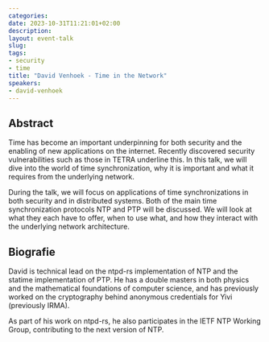 ```yaml
---
categories:
date: 2023-10-31T11:21:01+02:00
description:
layout: event-talk
slug:
tags:
- security
- time
title: "David Venhoek - Time in the Network"
speakers:
- david-venhoek
---
```


## Abstract

Time has become an important underpinning for both security and the enabling of new applications on the internet. Recently discovered security vulnerabilities such as those in TETRA underline this. In this talk, we will dive into the world of time synchronization, why it is important and what it requires from the underlying network.

During the talk, we will focus on applications of time synchronizations in both security and in distributed systems. Both of the main time synchronization protocols NTP and PTP will be discussed. We will look at what they each have to offer, when to use what, and how they interact with the underlying network architecture.

## Biografie

David is technical lead on the ntpd-rs implementation of NTP and the statime implementation of PTP. He has a double masters in both physics and the mathematical foundations of computer science, and has previously worked on the cryptography behind anonymous credentials for Yivi (previously IRMA).

As part of his work on ntpd-rs, he also participates in the IETF NTP Working Group, contributing to the next version of NTP.
